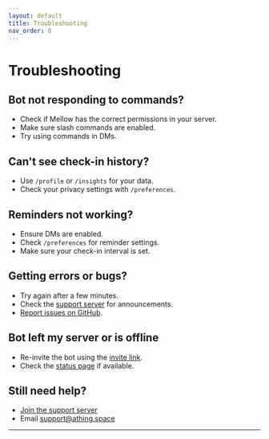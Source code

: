 ```yaml
---
layout: default
title: Troubleshooting
nav_order: 8
---
```


# Troubleshooting

## Bot not responding to commands?

- Check if Mellow has the correct permissions in your server.
- Make sure slash commands are enabled.
- Try using commands in DMs.

## Can't see check-in history?

- Use `/profile` or `/insights` for your data.
- Check your privacy settings with `/preferences`.

## Reminders not working?

- Ensure DMs are enabled.
- Check `/preferences` for reminder settings.
- Make sure your check-in interval is set.

## Getting errors or bugs?

- Try again after a few minutes.
- Check the [support server](https://discord.gg/C3ZuXPP7Hc) for announcements.
- [Report issues on GitHub](https://github.com/ThingSpace/Mellow/issues).

## Bot left my server or is offline

- Re-invite the bot using the [invite link](https://discord.com/oauth2/authorize?client_id=1386810331367608371).
- Check the [status page](https://mellow.athing.space/status) if available.

## Still need help?

- [Join the support server](https://discord.gg/C3ZuXPP7Hc)
- Email [support@athing.space](mailto:support@athing.space)

---
